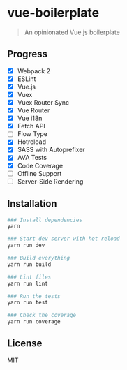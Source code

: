 # vue-boilerplate

> An opinionated Vue.js boilerplate

## Progress
- [X] Webpack 2
- [X] ESLint
- [X] Vue.js
- [X] Vuex
- [X] Vuex Router Sync
- [X] Vue Router
- [X] Vue i18n
- [X] Fetch API
- [ ] Flow Type
- [X] Hotreload
- [X] SASS with Autoprefixer
- [X] AVA Tests
- [X] Code Coverage
- [ ] Offline Support
- [ ] Server-Side Rendering

## Installation

``` bash
### Install dependencies
yarn

### Start dev server with hot reload
yarn run dev

### Build everything
yarn run build

### Lint files
yarn run lint

### Run the tests
yarn run test

### Check the coverage
yarn run coverage
```

## License
MIT
